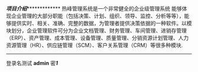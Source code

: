 ***********项目介绍************************
热峰管理系统是一个非常健全的企业级管理系统
能够体现企业管理的大部分职能（包括决策、计划、组织、领导、监控、分析等等），能够提供实时、相关、准确、完整的数据，为管理者提供决策依据的一种软件。以模块划分，企业管理软件可分为企业文档管理、财务管理、车间管理、进销存管理（ERP）、资产管理、成本管理、设备管理、质量管理、分销资源计划管理、人力资源管理（HR）、供应链管理（SCM）、客户关系管理（CRM）等很多种模块.
*****************************************
登录名测试
**admin**  密***1***
